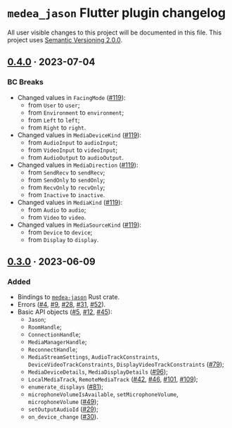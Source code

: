 `medea_jason` Flutter plugin changelog
======================================

All user visible changes to this project will be documented in this file. This project uses [Semantic Versioning 2.0.0].




## [0.4.0] · 2023-07-04
[0.4.0]: /../../tree/medea-jason-0.4.0/flutter

### BC Breaks

- Changed values in `FacingMode` ([#119]):
    - from `User` to `user`;
    - from `Environment` to `environment`;
    - from `Left` to `left`;
    - from `Right` to `right`.
- Changed values in `MediaDeviceKind` ([#119]):
    - from `AudioInput` to `audioInput`;
    - from `VideoInput` to `videoInput`;
    - from `AudioOutput` to `audioOutput`.
- Changed values in `MediaDirection` ([#119]):
    - from `SendRecv` to `sendRecv`;
    - from `SendOnly` to `sendOnly`;
    - from `RecvOnly` to `recvOnly`;
    - from `Inactive` to `inactive`.
- Changed values in `MediaKind` ([#119]):
    - from `Audio` to `audio`;
    - from `Video` to `video`.
- Changed values in `MediaSourceKind` ([#119]):
    - from `Device` to `device`;
    - from `Display` to `display`.

[#119]: /../../pull/119




## [0.3.0] · 2023-06-09
[0.3.0]: /../../tree/medea-jason-0.3.0/flutter

### Added

- Bindings to [`medea-jason`] Rust crate.
- Errors ([#4], [#9], [#28], [#31], [#52]).
- Basic API objects ([#5], [#12], [#45]):
    - `Jason`;
    - `RoomHandle`;
    - `ConnectionHandle`;
    - `MediaManagerHandle`;
    - `ReconnectHandle`;
    - `MediaStreamSettings`, `AudioTrackConstraints`, `DeviceVideoTrackConstraints`, `DisplayVideoTrackConstraints` ([#79]);
    - `MediaDeviceDetails`, `MediaDisplayDetails` ([#96]);
    - `LocalMediaTrack`, `RemoteMediaTrack` ([#42], [#46], [#101], [#109]);
    - `enumerate_displays` ([#81]);
    - `microphoneVolumeIsAvailable`, `setMicrophoneVolume`, `microphoneVolume` ([#49]);
    - `setOutputAudioId` ([#29]);
    - `on_device_change` ([#30]).

[#4]: https://github.com/instrumentisto/medea-jason/pull/4
[#5]: https://github.com/instrumentisto/medea-jason/pull/5
[#9]: https://github.com/instrumentisto/medea-jason/pull/9
[#12]: https://github.com/instrumentisto/medea-jason/pull/12
[#28]: https://github.com/instrumentisto/medea-jason/pull/28
[#29]: https://github.com/instrumentisto/medea-jason/pull/29
[#30]: https://github.com/instrumentisto/medea-jason/pull/30
[#31]: https://github.com/instrumentisto/medea-jason/pull/31
[#42]: https://github.com/instrumentisto/medea-jason/pull/42
[#45]: https://github.com/instrumentisto/medea-jason/pull/45
[#46]: https://github.com/instrumentisto/medea-jason/pull/46
[#49]: https://github.com/instrumentisto/medea-jason/pull/49
[#52]: https://github.com/instrumentisto/medea-jason/pull/52
[#79]: https://github.com/instrumentisto/medea-jason/pull/79
[#81]: https://github.com/instrumentisto/medea-jason/pull/81
[#96]: https://github.com/instrumentisto/medea-jason/pull/96
[#101]: https://github.com/instrumentisto/medea-jason/pull/101
[#109]: https://github.com/instrumentisto/medea-jason/pull/109




[`medea-jason`]: https://docs.rs/medea-jason
[Semantic Versioning 2.0.0]: https://semver.org
